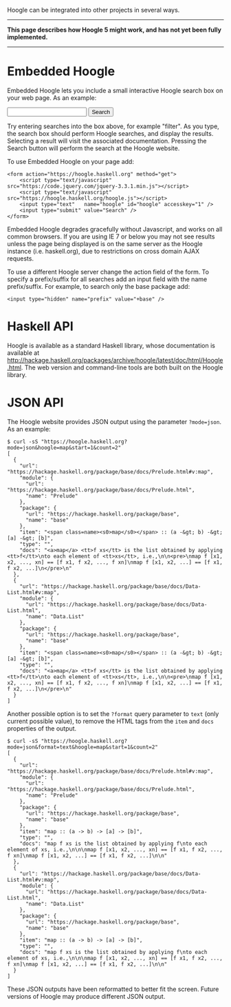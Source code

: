 Hoogle can be integrated into other projects in several ways.

----------

**This page describes how Hoogle 5 might work, and has not yet been fully implemented.** 

----------

# Embedded Hoogle

Embedded Hoogle lets you include a small interactive Hoogle search box on your web page. As an example:

<form action="https://hoogle.haskell.org" method="get">
  <script type="text/javascript" src="https://code.jquery.com/jquery-3.3.1.min.js"></script>
  <script type="text/javascript" src="https://hoogle.haskell.org/hoogle.js"></script>
  <input type="text"   name="hoogle" id="hoogle" accesskey="1" />
  <input type="submit" value="Search" />
</form>

Try entering searches into the box above, for example "filter". As you type, the search box should perform Hoogle searches, and display the results. Selecting a result will visit the associated documentation. Pressing the Search button will perform the search at the Hoogle website.

To use Embedded Hoogle on your page add:

    <form action="https://hoogle.haskell.org" method="get">
        <script type="text/javascript" src="https://code.jquery.com/jquery-3.3.1.min.js"></script>
        <script type="text/javascript" src="https://hoogle.haskell.org/hoogle.js"></script>
        <input type="text"   name="hoogle" id="hoogle" accesskey="1" />
        <input type="submit" value="Search" />
    </form>

Embedded Hoogle degrades gracefully without Javascript, and works on all common browsers. If you are using IE 7 or below you may not see results unless the page being displayed is on the same server as the Hoogle instance (i.e. haskell.org), due to restrictions on cross domain AJAX requests.

To use a different Hoogle server change the action field of the form. To specify a prefix/suffix for all searches add an input field with the name prefix/suffix. For example, to search only the base package add:

    <input type="hidden" name="prefix" value="+base" />


# Haskell API

Hoogle is available as a standard Haskell library, whose documentation is available at http://hackage.haskell.org/packages/archive/hoogle/latest/doc/html/Hoogle.html. The web version and command-line tools are both built on the Hoogle library.


# JSON API

The Hoogle website provides JSON output using the parameter `?mode=json`. As an example:

    $ curl -sS "https://hoogle.haskell.org?mode=json&hoogle=map&start=1&count=2"
    [
      {
        "url": "https://hackage.haskell.org/package/base/docs/Prelude.html#v:map",
        "module": {
          "url": "https://hackage.haskell.org/package/base/docs/Prelude.html",
          "name": "Prelude"
        },
        "package": {
          "url": "https://hackage.haskell.org/package/base",
          "name": "base"
        },
        "item": "<span class=name><s0>map</s0></span> :: (a -&gt; b) -&gt; [a] -&gt; [b]",
        "type": "",
        "docs": "<a>map</a> <tt>f xs</tt> is the list obtained by applying <tt>f</tt>\nto each element of <tt>xs</tt>, i.e.,\n\n<pre>\nmap f [x1, x2, ..., xn] == [f x1, f x2, ..., f xn]\nmap f [x1, x2, ...] == [f x1, f x2, ...]\n</pre>\n"
      },
      {
        "url": "https://hackage.haskell.org/package/base/docs/Data-List.html#v:map",
        "module": {
          "url": "https://hackage.haskell.org/package/base/docs/Data-List.html",
          "name": "Data.List"
        },
        "package": {
          "url": "https://hackage.haskell.org/package/base",
          "name": "base"
        },
        "item": "<span class=name><s0>map</s0></span> :: (a -&gt; b) -&gt; [a] -&gt; [b]",
        "type": "",
        "docs": "<a>map</a> <tt>f xs</tt> is the list obtained by applying <tt>f</tt>\nto each element of <tt>xs</tt>, i.e.,\n\n<pre>\nmap f [x1, x2, ..., xn] == [f x1, f x2, ..., f xn]\nmap f [x1, x2, ...] == [f x1, f x2, ...]\n</pre>\n"
      }
    ]

Another possible option is to set the `?format` query parameter to `text` (only current possible value), to remove the HTML tags from the `item` and `docs` properties of the output.

    $ curl -sS "https://hoogle.haskell.org?mode=json&format=text&hoogle=map&start=1&count=2"
    [
      {
        "url": "https://hackage.haskell.org/package/base/docs/Prelude.html#v:map",
        "module": {
          "url": "https://hackage.haskell.org/package/base/docs/Prelude.html",
          "name": "Prelude"
        },
        "package": {
          "url": "https://hackage.haskell.org/package/base",
          "name": "base"
        },
        "item": "map :: (a -> b) -> [a] -> [b]",
        "type": "",
        "docs": "map f xs is the list obtained by applying f\nto each element of xs, i.e.,\n\n\nmap f [x1, x2, ..., xn] == [f x1, f x2, ..., f xn]\nmap f [x1, x2, ...] == [f x1, f x2, ...]\n\n"
      },
      {
        "url": "https://hackage.haskell.org/package/base/docs/Data-List.html#v:map",
        "module": {
          "url": "https://hackage.haskell.org/package/base/docs/Data-List.html",
          "name": "Data.List"
        },
        "package": {
          "url": "https://hackage.haskell.org/package/base",
          "name": "base"
        },
        "item": "map :: (a -> b) -> [a] -> [b]",
        "type": "",
        "docs": "map f xs is the list obtained by applying f\nto each element of xs, i.e.,\n\n\nmap f [x1, x2, ..., xn] == [f x1, f x2, ..., f xn]\nmap f [x1, x2, ...] == [f x1, f x2, ...]\n\n"
      }
    ]
    
These JSON outputs have been reformatted to better fit the screen. Future versions of Hoogle may produce different JSON output.
